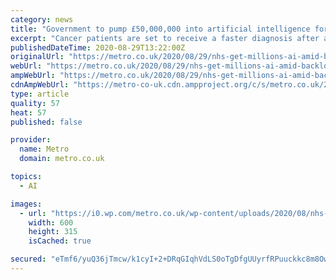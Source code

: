 ```yaml
---
category: news
title: "Government to pump £50,000,000 into artificial intelligence for NHS"
excerpt: "Cancer patients are set to receive a faster diagnosis after a £50 million upgrade of pathology services (Picture: ) The NHS is set to receive millions of pounds for artificial intelligence upgrades as it works to clear a backlog of millions of cancer patients."
publishedDateTime: 2020-08-29T13:22:00Z
originalUrl: "https://metro.co.uk/2020/08/29/nhs-get-millions-ai-amid-backlog-cancer-patients-waiting-treatment-13195559/"
webUrl: "https://metro.co.uk/2020/08/29/nhs-get-millions-ai-amid-backlog-cancer-patients-waiting-treatment-13195559/"
ampWebUrl: "https://metro.co.uk/2020/08/29/nhs-get-millions-ai-amid-backlog-cancer-patients-waiting-treatment-13195559/amp/"
cdnAmpWebUrl: "https://metro-co-uk.cdn.ampproject.org/c/s/metro.co.uk/2020/08/29/nhs-get-millions-ai-amid-backlog-cancer-patients-waiting-treatment-13195559/amp/"
type: article
quality: 57
heat: 57
published: false

provider:
  name: Metro
  domain: metro.co.uk

topics:
  - AI

images:
  - url: "https://i0.wp.com/metro.co.uk/wp-content/uploads/2020/08/nhs-b061.jpg?quality=90&strip=all&zoom=1&resize=600%2C315&ssl=1"
    width: 600
    height: 315
    isCached: true

secured: "eTmf6/yuQ36jTmcw/k1cyI+2+DRqGIqhVdLS0oTgDfgUUyrfRPuuckkc8m8OwMoOnihCr3WSXNFNc/OuMUis1oU6K4CFasZBjhsT5+A6jyXeghX1aCxhfasBfOMjRx1ZR+aU6SFgmPvZ0WJYYcsRVTT0jjLbVZHdatXjQIp9OlnsMfuMoKPVTEZhDAm26FtTVwJyIxX/94iUumoi1ng6eTy1ayPT0zy+D61MEg/BwlGzlwGlVopMHHN6m7BC6vrZ7ugBPHOIlk0yoJKI+x0ogy8q2uLoRywhhRczWm27W977F6SZZ4yn0uE26xpHREAxiARNPuk7lbZA6s4K2NZkJ4JMf9eVQfbA5gEJ80tCtng=;wdFCfmHsvB5W5qI5lE0waw=="
---
```


